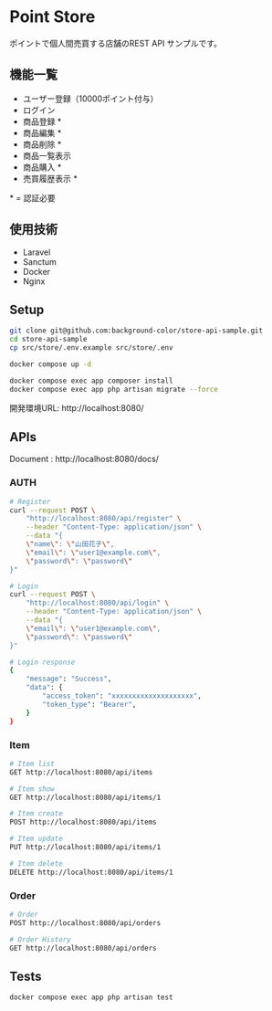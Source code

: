 # Point Store

ポイントで個人間売買する店舗のREST API サンプルです。

## 機能一覧
- ユーザー登録（10000ポイント付与）
- ログイン
- 商品登録 *
- 商品編集 *
- 商品削除 *
- 商品一覧表示
- 商品購入 *
- 売買履歴表示 *

\* = 認証必要

## 使用技術
- Laravel
- Sanctum
- Docker
- Nginx

## Setup
```bash
git clone git@github.com:background-color/store-api-sample.git
cd store-api-sample
cp src/store/.env.example src/store/.env

docker compose up -d

docker compose exec app composer install
docker compose exec app php artisan migrate --force
```
開発環境URL: http://localhost:8080/

## APIs
Document : http://localhost:8080/docs/

### AUTH
```bash
# Register
curl --request POST \
    "http://localhost:8080/api/register" \
    --header "Content-Type: application/json" \
    --data "{
    \"name\": \"山田花子\",
    \"email\": \"user1@example.com\",
    \"password\": \"password\"
}"

# Login
curl --request POST \
    "http://localhost:8080/api/login" \
    --header "Content-Type: application/json" \
    --data "{
    \"email\": \"user1@example.com\",
    \"password\": \"password\"
}"

# Login response
{
    "message": "Success",
    "data": {
        "access_token": "xxxxxxxxxxxxxxxxxxxx",
        "token_type": "Bearer",
    }
}
```

### Item
```bash
# Item list
GET http://localhost:8080/api/items

# Item show
GET http://localhost:8080/api/items/1

# Item create
POST http://localhost:8080/api/items

# Item update
PUT http://localhost:8080/api/items/1

# Item delete
DELETE http://localhost:8080/api/items/1
```

### Order
```bash
# Order
POST http://localhost:8080/api/orders

# Order History
GET http://localhost:8080/api/orders

```



## Tests
```bash
docker compose exec app php artisan test
```




